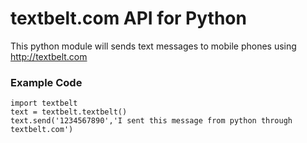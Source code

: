 textbelt.com API for Python
==================

This python module will sends text messages to mobile phones using http://textbelt.com

### Example Code
    import textbelt
    text = textbelt.textbelt()
    text.send('1234567890','I sent this message from python through textbelt.com')

